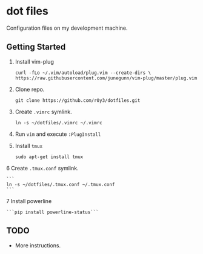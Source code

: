 # dot files

Configuration files on my development machine.

Getting Started
---------------

1. Install vim-plug

    ```
    curl -fLo ~/.vim/autoload/plug.vim --create-dirs \
    https://raw.githubusercontent.com/junegunn/vim-plug/master/plug.vim
    ```
    
2. Clone repo.

    ```
    git clone https://github.com/r0y3/dotfiles.git
    ```

3. Create ```.vimrc``` symlink.

    ```
    ln -s ~/dotfiles/.vimrc ~/.vimrc
    ```

4. Run ```vim``` and execute ```:PlugInstall```

5. Install ```tmux```

    ```
    sudo apt-get install tmux
    ```

6 Create ```.tmux.conf``` symlink.

    ```
    ln -s ~/dotfiles/.tmux.conf ~/.tmux.conf
    ```

7 Install powerline

    ```pip install powerline-status```

TODO
----

* More instructions.
